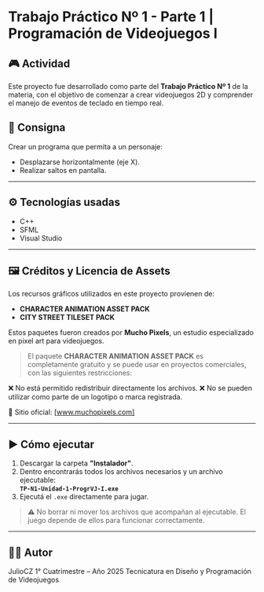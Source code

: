 # Trabajo Práctico Nº 1 - Parte 1 | Programación de Videojuegos I

## 🎮 Actividad

Este proyecto fue desarrollado como parte del **Trabajo Práctico Nº 1** de la materia, con el objetivo de comenzar a crear videojuegos 2D y comprender el manejo de eventos de teclado en tiempo real.

## 📝 Consigna

Crear un programa que permita a un personaje:
- Desplazarse horizontalmente (eje X).
- Realizar saltos en pantalla.

---

## ⚙️ Tecnologías usadas

- C++
- SFML
- Visual Studio

---

## 🖼️ Créditos y Licencia de Assets

Los recursos gráficos utilizados en este proyecto provienen de:

- **CHARACTER ANIMATION ASSET PACK**
- **CITY STREET TILESET PACK**

Estos paquetes fueron creados por **Mucho Pixels**, un estudio especializado en pixel art para videojuegos.
> El paquete **CHARACTER ANIMATION ASSET PACK** es completamente gratuito y se puede usar en proyectos comerciales, con las siguientes restricciones:

❌ No está permitido redistribuir directamente los archivos.
❌ No se pueden utilizar como parte de un logotipo o marca registrada.


🔗 Sitio oficial: [www.muchopixels.com]

---

## ▶️ Cómo ejecutar
1. Descargar la carpeta **"Instalador"**.
2. Dentro encontrarás todos los archivos necesarios y un archivo ejecutable:  
   **`TP-N1-Unidad-1-ProgrVJ-I.exe`**
3. Ejecutá el `.exe` directamente para jugar.

> ⚠️ No borrar ni mover los archivos que acompañan al ejecutable. El juego depende de ellos para funcionar correctamente.

---

## 👨‍💻 Autor
JulioCZ
1° Cuatrimestre – Año 2025
Tecnicatura en Diseño y Programación de Videojuegos